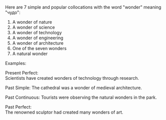   Here are 7 simple and popular collocations with the word "wonder" meaning "чудо":

1. A wonder of nature
2. A wonder of science
3. A wonder of technology 
4. A wonder of engineering
5. A wonder of architecture
6. One of the seven wonders
7. A natural wonder

Examples:

Present Perfect:  
Scientists have created wonders of technology through research.

Past Simple: 
The cathedral was a wonder of medieval architecture.

Past Continuous:
Tourists were observing the natural wonders in the park.

Past Perfect:  
The renowned sculptor had created many wonders of art.